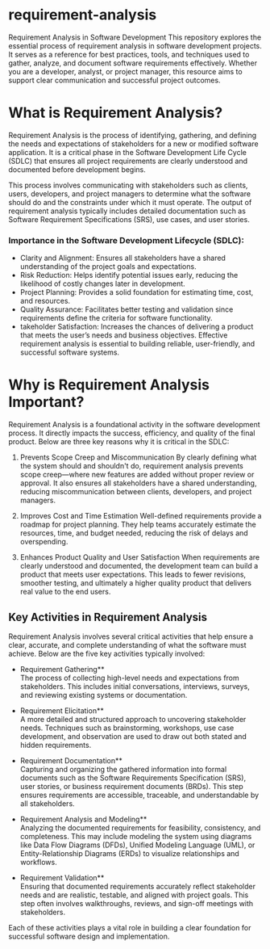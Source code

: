 # requirement-analysis
Requirement Analysis in Software Development
This repository explores the essential process of requirement analysis in software development projects. It serves as a reference for best practices, tools, and techniques used to gather, analyze, and document software requirements effectively. Whether you are a developer, analyst, or project manager, this resource aims to support clear communication and successful project outcomes.

# What is Requirement Analysis? 

Requirement Analysis is the process of identifying, gathering, and defining the needs and expectations of stakeholders for a new or modified software application. It is a critical phase in the Software Development Life Cycle (SDLC) that ensures all project requirements are clearly understood and documented before development begins.

This process involves communicating with stakeholders such as clients, users, developers, and project managers to determine what the software should do and the constraints under which it must operate. The output of requirement analysis typically includes detailed documentation such as Software Requirement Specifications (SRS), use cases, and user stories.

### Importance in the Software Development Lifecycle (SDLC):

- Clarity and Alignment: Ensures all stakeholders have a shared understanding of the project goals and expectations.
- Risk Reduction: Helps identify potential issues early, reducing the likelihood of costly changes later in development.
- Project Planning: Provides a solid foundation for estimating time, cost, and resources.
- Quality Assurance: Facilitates better testing and validation since requirements define the criteria for software functionality.
- takeholder Satisfaction: Increases the chances of delivering a product that meets the user’s needs and business objectives.
Effective requirement analysis is essential to building reliable, user-friendly, and successful software systems.

# Why is Requirement Analysis Important?

Requirement Analysis is a foundational activity in the software development process. It directly impacts the success, efficiency, and quality of the final product. Below are three key reasons why it is critical in the SDLC:

1. Prevents Scope Creep and Miscommunication
By clearly defining what the system should and shouldn't do, requirement analysis prevents scope creep—where new features are added without proper review or approval. It also ensures all stakeholders have a shared understanding, reducing miscommunication between clients, developers, and project managers.

2. Improves Cost and Time Estimation
Well-defined requirements provide a roadmap for project planning. They help teams accurately estimate the resources, time, and budget needed, reducing the risk of delays and overspending.

3. Enhances Product Quality and User Satisfaction
When requirements are clearly understood and documented, the development team can build a product that meets user expectations. This leads to fewer revisions, smoother testing, and ultimately a higher quality product that delivers real value to the end users.

## Key Activities in Requirement Analysis

Requirement Analysis involves several critical activities that help ensure a clear, accurate, and complete understanding of what the software must achieve. Below are the five key activities typically involved:

- Requirement Gathering**  
  The process of collecting high-level needs and expectations from stakeholders. This includes initial conversations, interviews, surveys, and reviewing existing systems or documentation.

- Requirement Elicitation**  
  A more detailed and structured approach to uncovering stakeholder needs. Techniques such as brainstorming, workshops, use case development, and observation are used to draw out both stated and hidden requirements.

- Requirement Documentation**  
  Capturing and organizing the gathered information into formal documents such as the Software Requirements Specification (SRS), user stories, or business requirement documents (BRDs). This step ensures requirements are accessible, traceable, and understandable by all stakeholders.

- Requirement Analysis and Modeling**  
  Analyzing the documented requirements for feasibility, consistency, and completeness. This may include modeling the system using diagrams like Data Flow Diagrams (DFDs), Unified Modeling Language (UML), or Entity-Relationship Diagrams (ERDs) to visualize relationships and workflows.

- Requirement Validation**  
  Ensuring that documented requirements accurately reflect stakeholder needs and are realistic, testable, and aligned with project goals. This step often involves walkthroughs, reviews, and sign-off meetings with stakeholders.

Each of these activities plays a vital role in building a clear foundation for successful software design and implementation.
